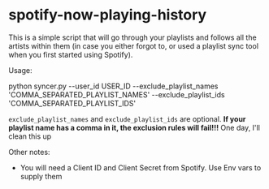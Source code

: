 # spotify-now-playing-history

This is a simple script that will go through your playlists and follows all the artists within them (in case you either forgot to, or used a playlist sync tool when you first started using Spotify). 

Usage: 

python syncer.py --user_id USER_ID --exclude_playlist_names 'COMMA_SEPARATED_PLAYLIST_NAMES' --exclude_playlist_ids 'COMMA_SEPARATED_PLAYLIST_IDS'

`exclude_playlist_names` and `exclude_playlist_ids` are optional. **If your playlist name has a comma in it, the exclusion rules will fail!!!** One day, I'll clean this up

Other notes: 

* You will need a Client ID and Client Secret from Spotify. Use Env vars to supply them

